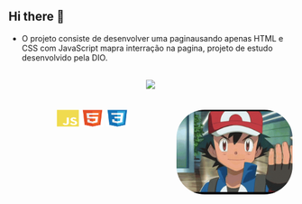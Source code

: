 ## Hi there 👋

- O projeto consiste de desenvolver uma paginausando apenas HTML e CSS com JavaScript mapra interração na pagina, projeto de estudo desenvolvido pela 
DIO.
</br>
<div align="center">
  <img height="450em" src="https://github.com/AlexandreRCP/ad-pokedex/blob/main/assets/img/Loom%20Message%20-%2020%20November%202022.gif"/>
</div>
</br>
<div align="center" style="display: inline_block"><br>
  <img align="center" alt="Alex-Js" height="30" width="40" src="https://raw.githubusercontent.com/devicons/devicon/master/icons/javascript/javascript-plain.svg">
  <img align="center" alt="Alex-HTML" height="30" width="40" src="https://raw.githubusercontent.com/devicons/devicon/master/icons/html5/html5-original.svg">
  <img align="center" alt="Alex-CSS" height="30" width="40" src="https://raw.githubusercontent.com/devicons/devicon/master/icons/css3/css3-original.svg">
  <img align="right" alt="Alex-pic" height="150" style="border-radius:50px;" src="https://github.com/AlexandreRCP/ad-pokedex/blob/main/assets/img/be65c69c0895736e030b471857ea60ee.gif">
</div>
  
